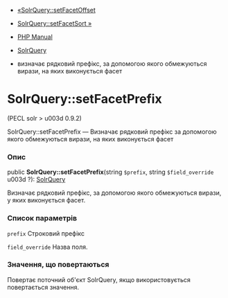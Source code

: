 - [«SolrQuery::setFacetOffset](solrquery.setfacetoffset.md)
- [SolrQuery::setFacetSort »](solrquery.setfacetsort.md)

- [PHP Manual](index.md)
- [SolrQuery](class.solrquery.md)
- визначає рядковий префікс, за допомогою якого обмежуються
вирази, на яких виконується фасет

# SolrQuery::setFacetPrefix

(PECL solr \> u003d 0.9.2)

SolrQuery::setFacetPrefix — Визначає рядковий префікс за допомогою
якого обмежуються вирази, на яких виконується фасет

### Опис

public **SolrQuery::setFacetPrefix**(string `$prefix`, string
`$field_override` u003d ?): [SolrQuery](class.solrquery.md)

Визначає рядковий префікс, за допомогою якого обмежуються
вирази, у яких виконується фасет.

### Список параметрів

`prefix`
Строковий префікс

`field_override`
Назва поля.

### Значення, що повертаються

Повертає поточний об'єкт SolrQuery, якщо використовується повертається
значення.
